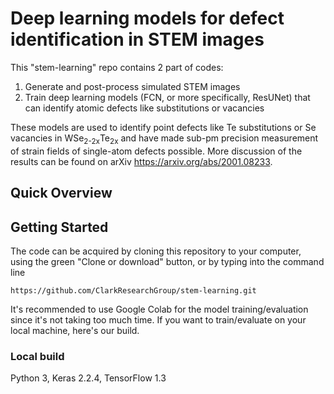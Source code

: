 # Deep learning models for defect identification in STEM images

This "stem-learning" repo contains 2 part of codes:
1. Generate and post-process simulated STEM images
2. Train deep learning models (FCN, or more specifically, ResUNet) that can identify atomic defects like substitutions or vacancies

These models are used to identify point defects like Te substitutions or Se vacancies in WSe<sub>2-2x</sub>Te<sub>2x</sub> and have made sub-pm precision measurement of strain fields of single-atom defects possible. More discussion of the results can be found on arXiv <https://arxiv.org/abs/2001.08233>.

## Quick Overview


 
## Getting Started

The code can be acquired by cloning this repository to your computer, using the green "Clone or download" button, or by typing into the command line

```
https://github.com/ClarkResearchGroup/stem-learning.git
```

It's recommended to use Google Colab for the model training/evaluation since it's not taking too much time. If you want to train/evaluate on your local machine, here's our build.

### Local build
Python 3, Keras 2.2.4, TensorFlow 1.3